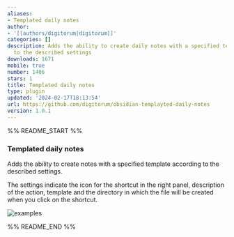 ```yaml
---
aliases:
- Templated daily notes
author:
- '[[authors/digitorum|digitorum]]'
categories: []
description: Adds the ability to create daily notes with a specified template according
  to the described settings
downloads: 1671
mobile: true
number: 1406
stars: 1
title: Templated daily notes
type: plugin
updated: '2024-02-17T18:13:54'
url: https://github.com/digitorum/obsidian-templayted-daily-notes
version: 1.0.1
---
```


%% README_START %%

### Templated daily notes

Adds the ability to create notes with a specified template according to the described settings.

The settings indicate the icon for the shortcut in the right panel, description of the action, template and the directory in which the file will be created when you click on the shortcut.


![examples](https://github.com/digitorum/obsidian-templayted-daily-notes/assets/5095549/c9967a6f-7598-4680-8e09-4bf8edb2d520)


%% README_END %%